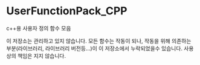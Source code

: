 UserFunctionPack_CPP
====================

c++용 사용자 정의 함수 모음

이 저장소는 관리하고 있지 않습니다. 모든 함수는 작동이 되나, 작동을 위해 의존하는 부분(라이브러리, 라이브러리 버전등...)이 이 저장소에서 누락되었을수 있습니다. 사용상의 책임은 지지 않습니다.
